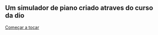 ## Um simulador de piano criado atraves do curso da dio

<a href="http://" target="_blank" rel="noopener noreferrer">Começar a tocar </a>